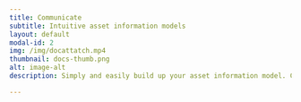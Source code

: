 ```yaml
---
title: Communicate
subtitle: Intuitive asset information models
layout: default
modal-id: 2
img: /img/docattatch.mp4
thumbnail: docs-thumb.png
alt: image-alt
description: Simply and easily build up your asset information model. Create intuitive digital 3D O&M manuals for future maintenance.

---
```


